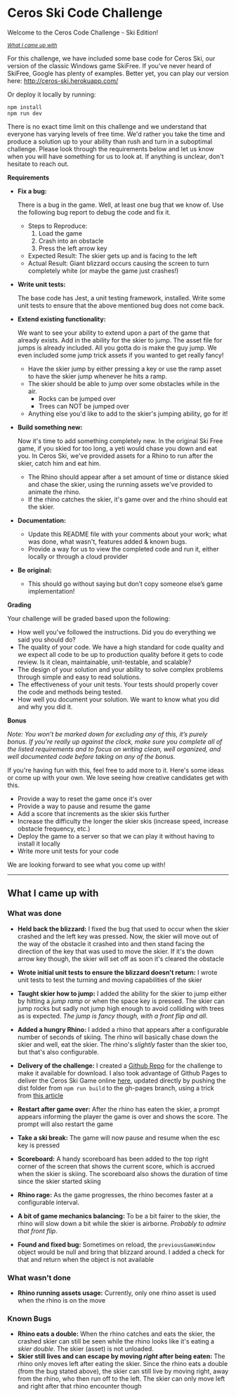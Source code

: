 # Ceros Ski Code Challenge 

Welcome to the Ceros Code Challenge - Ski Edition!

<small>_[What I came up with](#what-i-came-up-with)_</small>

For this challenge, we have included some base code for Ceros Ski, our version of the classic Windows game SkiFree. If
you've never heard of SkiFree, Google has plenty of examples. Better yet, you can play our version here: 
http://ceros-ski.herokuapp.com/  

Or deploy it locally by running:
```
npm install
npm run dev
```

There is no exact time limit on this challenge and we understand that everyone has varying levels of free time. We'd 
rather you take the time and produce a solution up to your ability than rush and turn in a suboptimal challenge. Please 
look through the requirements below and let us know when you will have something for us to look at. If anything is 
unclear, don't hesitate to reach out.

**Requirements**

* **Fix a bug:**

  There is a bug in the game. Well, at least one bug that we know of. Use the following bug report to debug the code
  and fix it.
  * Steps to Reproduce:
    1. Load the game
    1. Crash into an obstacle
    1. Press the left arrow key
  * Expected Result: The skier gets up and is facing to the left
  * Actual Result: Giant blizzard occurs causing the screen to turn completely white (or maybe the game just crashes!)
  
* **Write unit tests:**

  The base code has Jest, a unit testing framework, installed. Write some unit tests to ensure that the above mentioned
  bug does not come back.
  
* **Extend existing functionality:**

  We want to see your ability to extend upon a part of the game that already exists. Add in the ability for the skier to 
  jump. The asset file for jumps is already included. All you gotta do is make the guy jump. We even included some jump 
  trick assets if you wanted to get really fancy!
  * Have the skier jump by either pressing a key or use the ramp asset to have the skier jump whenever he hits a ramp.
  * The skier should be able to jump over some obstacles while in the air. 
    * Rocks can be jumped over
    * Trees can NOT be jumped over
  * Anything else you'd like to add to the skier's jumping ability, go for it!
   
* **Build something new:**

  Now it's time to add something completely new. In the original Ski Free game, if you skied for too long, 
  a yeti would chase you down and eat you. In Ceros Ski, we've provided assets for a Rhino to run after the skier, 
  catch him and eat him.
  * The Rhino should appear after a set amount of time or distance skied and chase the skier, using the running assets
    we've provided to animate the rhino.
  * If the rhino catches the skier, it's game over and the rhino should eat the skier. 

* **Documentation:**

  * Update this README file with your comments about your work; what was done, what wasn't, features added & known bugs.
  * Provide a way for us to view the completed code and run it, either locally or through a cloud provider
  
* **Be original:**  
  * This should go without saying but don’t copy someone else’s game implementation!

**Grading** 

Your challenge will be graded based upon the following:

* How well you've followed the instructions. Did you do everything we said you should do?
* The quality of your code. We have a high standard for code quality and we expect all code to be up to production 
  quality before it gets to code review. Is it clean, maintainable, unit-testable, and scalable?
* The design of your solution and your ability to solve complex problems through simple and easy to read solutions.
* The effectiveness of your unit tests. Your tests should properly cover the code and methods being tested.
* How well you document your solution. We want to know what you did and why you did it.

**Bonus**

*Note: You won’t be marked down for excluding any of this, it’s purely bonus.  If you’re really up against the clock, 
make sure you complete all of the listed requirements and to focus on writing clean, well organized, and well documented 
code before taking on any of the bonus.*

If you're having fun with this, feel free to add more to it. Here's some ideas or come up with your own. We love seeing 
how creative candidates get with this.
 
* Provide a way to reset the game once it's over
* Provide a way to pause and resume the game
* Add a score that increments as the skier skis further
* Increase the difficulty the longer the skier skis (increase speed, increase obstacle frequency, etc.)
* Deploy the game to a server so that we can play it without having to install it locally
* Write more unit tests for your code

We are looking forward to see what you come up with!

---

## What I came up with

### What was done

* **Held back the blizzard:** I fixed the bug that used to occur when the skier crashed and the left key was pressed. Now, the skier will move out of the way of the obstacle it crashed into and then stand facing the direction of the key that was used to move the skier. If it's the down arrow key though, the skier will set off as soon it's cleared the obstacle

* **Wrote initial unit tests to ensure the blizzard doesn't return:** I wrote unit tests to test the turning and moving capabilities of the skier

* **Taught skier how to jump:** I added the ability for the skier to jump either by hitting a _jump ramp_ or when the space key is pressed. The skier can jump rocks but sadly not jump high enough to avoid colliding with trees as is expected. _The jump is fancy though, with a front flip and all_.

* **Added a hungry Rhino:** I added a rhino that appears after a configurable number of seconds of skiing. The rhino will basically chase down the skier and well, eat the skier. The rhino's _slightly_ faster than the skier too, but that's also configurable.

* **Delivery of the challenge:** I created a [Github Repo](https://github.com/09arnold/ceroski) for the challenge to make it available for download. I also took advantage of Github Pages to deliver the Ceros Ski Game online <a href="https://09arnold.github.io/ceroski/" target="_blank">here</a>, updated directly by pushing the dist folder from `npm run build` to the gh-pages branch, using a trick from <a href="https://medium.com/linagora-engineering/deploying-your-js-app-to-github-pages-the-easy-way-or-not-1ef8c48424b7" target="_blank">this article</a>

* **Restart after game over:** After the rhino has eaten the skier, a prompt appears informing the player the game is over and shows the score. The prompt will also restart the game

* **Take a ski break:** The game will now pause and resume when the esc key is pressed

* **Scoreboard:** A handy scoreboard has been added to the top right corner of the screen that shows the current score, which is accrued when the skier is skiing. The scoreboard also shows the duration of time since the skier started skiing

* **Rhino rage:** As the game progresses, the rhino becomes faster at a configurable interval.

* **A bit of game mechanics balancing:** To be a bit fairer to the skier, the rhino will slow down a bit while the skier is airborne. _Probably to admire that front flip_.

* **Found and fixed bug:** Sometimes on reload, the `previousGameWindow` object would be null and bring that blizzard around. I added a check for that and return when the object is not available

### What wasn't done
* **Rhino running assets usage:** Currently, only one rhino asset is used when the rhino is on the move 
### Known Bugs
* **Rhino eats a double:** When the rhino catches and eats the skier, the crashed skier can still be seen while the rhino looks like it's eating a _skier double_. The skier (asset) is not unloaded.
* **Skier still lives and can escape by moving _right_ after being eaten:** The rhino only moves left after eating the skier. Since the rhino eats a double (from the bug stated above), the skier can still live by moving right, away from the rhino, who then run off to the left. The skier can only move left and right after that rhino encounter though